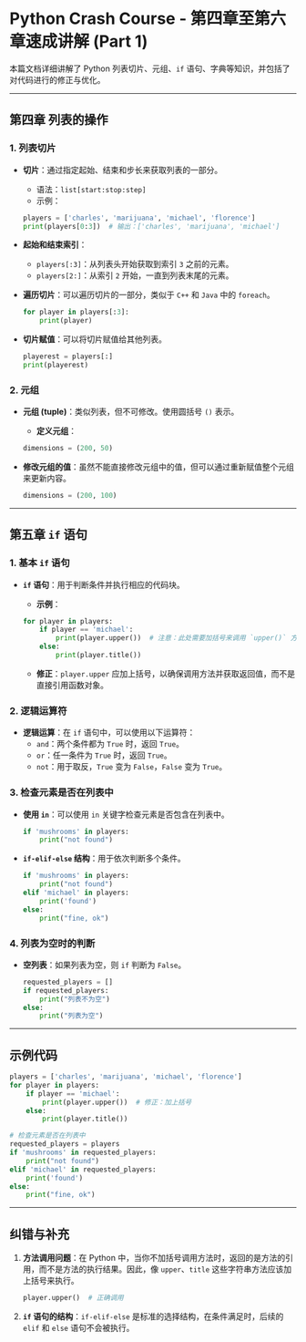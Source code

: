 
# Python Crash Course - 第四章至第六章速成讲解 (Part 1)

本篇文档详细讲解了 Python 列表切片、元组、`if` 语句、字典等知识，并包括了对代码进行的修正与优化。

---

## 第四章 列表的操作

### 1. 列表切片

- **切片**：通过指定起始、结束和步长来获取列表的一部分。
    - 语法：`list[start:stop:step]`
    - 示例：
    ```python
    players = ['charles', 'marijuana', 'michael', 'florence']
    print(players[0:3])  # 输出：['charles', 'marijuana', 'michael']
    ```

- **起始和结束索引**：
    - `players[:3]`：从列表头开始获取到索引 `3` 之前的元素。
    - `players[2:]`：从索引 `2` 开始，一直到列表末尾的元素。

- **遍历切片**：可以遍历切片的一部分，类似于 `C++` 和 `Java` 中的 `foreach`。
    ```python
    for player in players[:3]:
        print(player)
    ```

- **切片赋值**：可以将切片赋值给其他列表。
    ```python
    playerest = players[:]
    print(playerest)
    ```

### 2. 元组

- **元组 (tuple)**：类似列表，但不可修改。使用圆括号 `()` 表示。
    - **定义元组**：
    ```python
    dimensions = (200, 50)
    ```

- **修改元组的值**：虽然不能直接修改元组中的值，但可以通过重新赋值整个元组来更新内容。
    ```python
    dimensions = (200, 100)
    ```

---

## 第五章 `if` 语句

### 1. 基本 `if` 语句

- **`if` 语句**：用于判断条件并执行相应的代码块。
    - **示例**：
    ```python
    for player in players:
        if player == 'michael':
            print(player.upper())  # 注意：此处需要加括号来调用 `upper()` 方法
        else:
            print(player.title())
    ```

    - **修正**：`player.upper` 应加上括号，以确保调用方法并获取返回值，而不是直接引用函数对象。

### 2. 逻辑运算符

- **逻辑运算**：在 `if` 语句中，可以使用以下运算符：
    - `and`：两个条件都为 `True` 时，返回 `True`。
    - `or`：任一条件为 `True` 时，返回 `True`。
    - `not`：用于取反，`True` 变为 `False`，`False` 变为 `True`。

### 3. 检查元素是否在列表中

- **使用 `in`**：可以使用 `in` 关键字检查元素是否包含在列表中。
    ```python
    if 'mushrooms' in players:
        print("not found")
    ```

- **`if-elif-else` 结构**：用于依次判断多个条件。
    ```python
    if 'mushrooms' in players:
        print("not found")
    elif 'michael' in players:
        print('found')
    else:
        print("fine, ok")
    ```

### 4. 列表为空时的判断

- **空列表**：如果列表为空，则 `if` 判断为 `False`。
    ```python
    requested_players = []
    if requested_players:
        print("列表不为空")
    else:
        print("列表为空")
    ```

---

## 示例代码

```python
players = ['charles', 'marijuana', 'michael', 'florence']
for player in players:
    if player == 'michael':
        print(player.upper())  # 修正：加上括号
    else:
        print(player.title())

# 检查元素是否在列表中
requested_players = players
if 'mushrooms' in requested_players:
    print("not found")
elif 'michael' in requested_players:
    print('found')
else:
    print("fine, ok")
```

---

## 纠错与补充

1. **方法调用问题**：在 Python 中，当你不加括号调用方法时，返回的是方法的引用，而不是方法的执行结果。因此，像 `upper`、`title` 这些字符串方法应该加上括号来执行。
    ```python
    player.upper()  # 正确调用
    ```

2. **`if` 语句的结构**：`if-elif-else` 是标准的选择结构，在条件满足时，后续的 `elif` 和 `else` 语句不会被执行。

